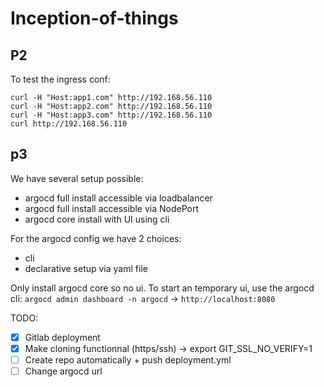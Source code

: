 # Inception-of-things

## P2

To test the ingress conf:
```
curl -H "Host:app1.com" http://192.168.56.110
curl -H "Host:app2.com" http://192.168.56.110
curl -H "Host:app3.com" http://192.168.56.110
curl http://192.168.56.110
```

## p3

We have several setup possible:
- argocd full install accessible via loadbalancer
- argocd full install accessible via NodePort
- argocd core install with UI using cli

For the argocd config we have 2 choices:
- cli
- declarative setup via yaml file

Only install argocd core so no ui.
To start an temporary ui, use the argocd cli: `argocd admin dashboard -n argocd` -> `http://localhost:8080`


TODO:
- [x] Gitlab deployment
- [x] Make cloning functionnal (https/ssh) -> export GIT_SSL_NO_VERIFY=1
- [ ] Create repo automatically + push deployment.yml
- [ ] Change argocd url
